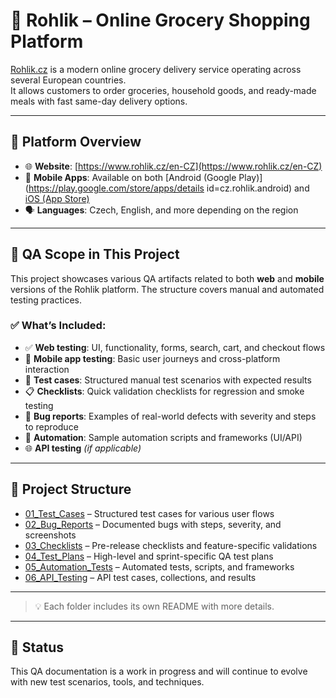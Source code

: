 # 🛒 Rohlik – Online Grocery Shopping Platform

[Rohlik.cz](https://www.rohlik.cz/en-CZ) is a modern online grocery delivery service operating across several European countries.  
It allows customers to order groceries, household goods, and ready-made meals with fast same-day delivery options.

---

## 📌 Platform Overview

- 🌐 **Website**: [https://www.rohlik.cz/en-CZ](https://www.rohlik.cz/en-CZ)  
- 📱 **Mobile Apps**: Available on both [Android (Google Play)](https://play.google.com/store/apps/details id=cz.rohlik.android) and [iOS (App Store)](https://apps.apple.com/cz/app/rohlik-cz/id960452452)
- 🗣️ **Languages**: Czech, English, and more depending on the region

---

## 🧪 QA Scope in This Project

This project showcases various QA artifacts related to both **web** and **mobile** versions of the Rohlik platform. The structure covers manual and automated testing practices.

### ✅ What’s Included:

- ✅ **Web testing**: UI, functionality, forms, search, cart, and checkout flows
- 📱 **Mobile app testing**: Basic user journeys and cross-platform interaction
- 🧾 **Test cases**: Structured manual test scenarios with expected results
- 📋 **Checklists**: Quick validation checklists for regression and smoke testing
- 🐞 **Bug reports**: Examples of real-world defects with severity and steps to reproduce
- 🤖 **Automation**: Sample automation scripts and frameworks (UI/API)
- 🌐 **API testing** *(if applicable)*

---

## 📁 Project Structure

- [01_Test_Cases](./01_Test_Cases) – Structured test cases for various user flows  
- [02_Bug_Reports](./02_Bug_Reports) – Documented bugs with steps, severity, and screenshots  
- [03_Checklists](./03_Checklists) – Pre-release checklists and feature-specific validations  
- [04_Test_Plans](./04_Test_Plans) – High-level and sprint-specific QA test plans  
- [05_Automation_Tests](./05_Automation_Tests) – Automated tests, scripts, and frameworks  
- [06_API_Testing](./06_API_Testing) – API test cases, collections, and results  

---

> 💡 Each folder includes its own README with more details.

---

## 🚧 Status

This QA documentation is a work in progress and will continue to evolve with new test scenarios, tools, and techniques.
